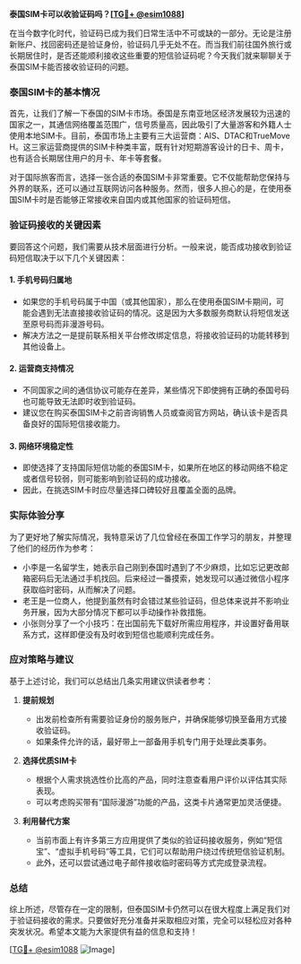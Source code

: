 **泰国SIM卡可以收验证码吗？[[TG💪+ @esim1088](https://t.me/s/esim1088)]**

在当今数字化时代，验证码已成为我们日常生活中不可或缺的一部分。无论是注册新账户、找回密码还是验证身份，验证码几乎无处不在。而当我们前往国外旅行或长期居住时，是否还能顺利接收这些重要的短信验证码呢？今天我们就来聊聊关于泰国SIM卡能否接收验证码的问题。

### 泰国SIM卡的基本情况

首先，让我们了解一下泰国的SIM卡市场。泰国是东南亚地区经济发展较为迅速的国家之一，其通信网络覆盖范围广，信号质量高，因此吸引了大量游客和外籍人士使用本地SIM卡。目前，泰国市场上主要有三大运营商：AIS、DTAC和TrueMove H。这三家运营商提供的SIM卡种类丰富，既有针对短期游客设计的日卡、周卡，也有适合长期居住用户的月卡、年卡等套餐。

对于国际旅客而言，选择一张合适的泰国SIM卡非常重要。它不仅能帮助您保持与外界的联系，还可以通过互联网访问各种服务。然而，很多人担心的是，在使用泰国SIM卡时是否能够正常接收来自国内或其他国家的验证码短信。

### 验证码接收的关键因素

要回答这个问题，我们需要从技术层面进行分析。一般来说，能否成功接收到验证码短信取决于以下几个关键因素：

#### 1. **手机号码归属地**
   - 如果您的手机号码属于中国（或其他国家），那么在使用泰国SIM卡期间，可能会遇到无法直接接收验证码的情况。这是因为大多数服务商默认将短信发送至原号码而非漫游号码。
   - 解决方法之一是提前联系相关平台修改绑定信息，将接收验证码的功能转移到其他设备上。

#### 2. **运营商支持情况**
   - 不同国家之间的通信协议可能存在差异，某些情况下即使拥有正确的泰国号码也可能导致无法即时收到验证码。
   - 建议您在购买泰国SIM卡之前咨询销售人员或查阅官方网站，确认该卡是否具备良好的国际短信接收能力。

#### 3. **网络环境稳定性**
   - 即使选择了支持国际短信功能的泰国SIM卡，如果所在地区的移动网络不稳定或者信号较弱，则可能影响到验证码的成功接收。
   - 因此，在挑选SIM卡时应尽量选择口碑较好且覆盖全面的品牌。

### 实际体验分享

为了更好地了解实际情况，我特意采访了几位曾经在泰国工作学习的朋友，并整理了他们的经历作为参考：

- 小李是一名留学生，她表示自己刚到泰国时遇到了不少麻烦，比如忘记更改邮箱密码后无法通过手机找回。后来经过一番摸索，她发现可以通过微信小程序获取临时密码，从而解决了问题。
- 老王是一位商人，他提到虽然有时会错过某些验证码，但总体来说并不影响业务开展，因为大部分情况下都可以手动操作补救措施。
- 小张则分享了一个小技巧：在出国前先下载好所需应用程序，并设置好备用联系方式，这样即便没有及时收到短信也能顺利完成任务。

### 应对策略与建议

基于上述讨论，我们可以总结出几条实用建议供读者参考：

1. **提前规划**
   - 出发前检查所有需要验证身份的服务账户，并确保能够切换至备用方式接收验证码。
   - 如果条件允许的话，最好带上一部备用手机专门用于处理此类事务。

2. **选择优质SIM卡**
   - 根据个人需求挑选性价比高的产品，同时注意查看用户评价以评估其实际表现。
   - 可以考虑购买带有“国际漫游”功能的产品，这类卡片通常更加灵活便捷。

3. **利用替代方案**
   - 当前市面上有许多第三方应用提供了类似的验证码接收服务，例如“短信宝”、“虚拟手机号码”等工具，它们可以帮助用户绕过传统短信验证机制。
   - 此外，还可以尝试通过电子邮件接收临时密码等方式完成登录流程。

### 总结

综上所述，尽管存在一定的限制，但泰国SIM卡仍然可以在很大程度上满足我们对于验证码接收的需求。只要做好充分准备并采取相应对策，完全可以轻松应对各种突发状况。希望本文能为大家提供有益的信息和支持！

[[TG💪+ @esim1088](https://t.me/s/esim1088) ![Image](https://i.postimg.cc/4NQfJmqS/Snipaste-2025-05-13-00-14-12.png)]